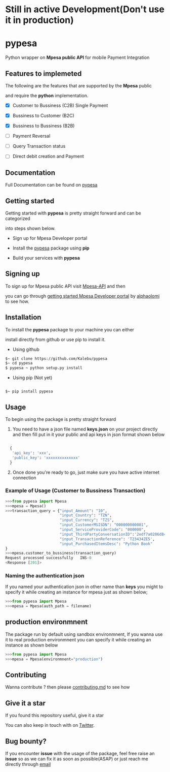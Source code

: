 # Still in active Development(Don't use it in production) 

# pypesa
Python wrapper on **Mpesa public API** for mobile Payment Integration 


## Features to implemeted 

The following are the features that are supported by the **Mpesa** public

and require the **python** implementation.


- [x] Customer to Bussiness (C2B) Single Payment 
- [x] Bussiness to Customer (B2C)
- [x] Bussiness to Bussiness (B2B) 
- [ ] Payment Reversal
- [ ] Query Transaction status 
- [ ] Direct debit creation and Payment


## Documentation 

Full Documentation can be found on [pypesa](http://pypesa.github.io)


## Getting started 

Getting started with **pypesa** is pretty straight forward and can be categorized 

into steps shown below.

- Sign up for Mpesa Developer portal 

- Install the [pypesa](http://kalebu.github.io/pypesa) package using **pip**

- Build your services with **pypesa**


## Signing up 

To sign up for Mpesa public API visit [Mpesa-API](https://openapiportal.m-pesa.com/sign-up) and then 

you can go through [getting started Mpesa Developer portal](https://dev.to/alphaolomi/getting-started-with-mpesa-developer-portal-46a4) 
by [alphaolomi](https://github.com/alphaolomi) to see how.

## Installation 

To install the **pypesa** package to your machine you can either 

install directly from github or use pip to install it.

- Using github

```bash
$~ git clone https://github.com/Kalebu/pypesa
$~ cd pypesa
$ pypesa ~ python setup.py install 
```

- Using pip (Not yet)

```

$~ pip install pypesa

```

## Usage

To begin using the package is pretty straight forward 

1. You need to have a json file named **keys.json** on your project directly 
  and then fill put in it your public and api keys in json format shown below 

  ```python

    {
     'api_key': 'xxx', 
     'public_key': 'xxxxxxxxxxxxxx' 
    }
  ```

2. Once done you're ready to go, just make sure you have active internet connection
### Example of Usage (Customer to Bussiness Transaction)

```python
>>>from pypesa import Mpesa
>>>mpesa = Mpesa()
>>>transaction_query = {"input_Amount": "10", 
                        "input_Country": "TZN", 
                        "input_Currency": "TZS", 
                        "input_CustomerMSISDN": "000000000001", 
                        "input_ServiceProviderCode": "000000", 
                        "input_ThirdPartyConversationID":'2edf7a0206d848f6b6fedea26accdc3a', 
                        "input_TransactionReference": 'T23434ZE5',
                        "input_PurchasedItemsDesc": "Python Book"
}
>>>mpesa.customer_to_bussiness(transaction_query)
Request processed successfully   INS-0
<Response [201]>
```

### Naming the authentication json
If you named your authentication json in other name than **keys** you might to 
specify it while creating an instance for mpesa just as shown below;

```python
>>>from pypesa import Mpesa
>>>mpesa = Mpesa(auth_path = filename)
``` 

## production environmnent

The package run by default using sandbox environmnent, If you wanna use it to real production
environmnent you can specify it while creating an instance as shown below 

```python
>>>from pypesa import Mpesa
>>>mpesa = Mpesa(environmnent="production")
```

## Contributing 

Wanna contribute ? then please [contributing.md](https://github.com/Kalebu/pypesa/blob/main/Contributing.md) to see how 


## Give it a star 

If you found this repository useful, give it a star 

You can also keep in touch with on [Twitter](https://twitter.com/j_kalebu).


## Bug bounty?

If you encounter **issue** with the usage of the package, feel free raise an **issue** so as 
we can fix it as soon as possible(ASAP) or just reach me directly through [email](isaackeinstein@gmail.com)




